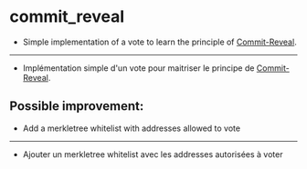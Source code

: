 # commit_reveal
* Simple implementation of a vote to learn the principle of [Commit-Reveal](https://medium.com/swlh/exploring-commit-reveal-schemes-on-ethereum-c4ff5a777db8).
----------------
* Implémentation simple d'un vote pour maitriser le principe de [Commit-Reveal](https://medium.com/swlh/exploring-commit-reveal-schemes-on-ethereum-c4ff5a777db8).

## Possible improvement:
* Add a merkletree whitelist with addresses allowed to vote
----------------
* Ajouter un merkletree whitelist avec les addresses autorisées à voter
